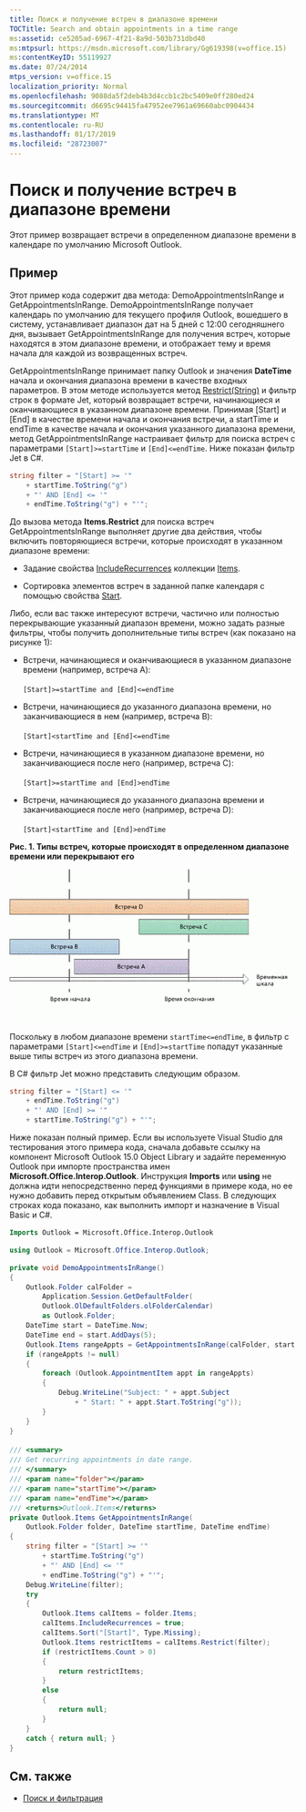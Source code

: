 ```yaml
---
title: Поиск и получение встреч в диапазоне времени
TOCTitle: Search and obtain appointments in a time range
ms:assetid: ce5205ad-6967-4f21-8a9d-503b731dbd40
ms:mtpsurl: https://msdn.microsoft.com/library/Gg619398(v=office.15)
ms:contentKeyID: 55119927
ms.date: 07/24/2014
mtps_version: v=office.15
localization_priority: Normal
ms.openlocfilehash: 9088da5f2deb4b3d4ccb1c2bc5409e0ff280ed24
ms.sourcegitcommit: d6695c94415fa47952ee7961a69660abc0904434
ms.translationtype: MT
ms.contentlocale: ru-RU
ms.lasthandoff: 01/17/2019
ms.locfileid: "28723007"
---
```

# <a name="search-and-obtain-appointments-in-a-time-range"></a>Поиск и получение встреч в диапазоне времени

Этот пример возвращает встречи в определенном диапазоне времени в календаре по умолчанию Microsoft Outlook.

## <a name="example"></a>Пример

Этот пример кода содержит два метода: DemoAppointmentsInRange и GetAppointmentsInRange. DemoAppointmentsInRange получает календарь по умолчанию для текущего профиля Outlook, вошедшего в систему, устанавливает диапазон дат на 5 дней с 12:00 сегодняшнего дня, вызывает GetAppointmentsInRange для получения встреч, которые находятся в этом диапазоне времени, и отображает тему и время начала для каждой из возвращенных встреч.

GetAppointmentsInRange принимает папку Outlook и значения **DateTime** начала и окончания диапазона времени в качестве входных параметров. В этом методе используется метод [Restrict(String)](https://msdn.microsoft.com/library/bb612531\(v=office.15\)) и фильтр строк в формате Jet, который возвращает встречи, начинающиеся и оканчивающиеся в указанном диапазоне времени. Принимая \[Start\] и \[End\] в качестве времени начала и окончания встречи, а startTime и endTime в качестве начала и окончания указанного диапазона времени, метод GetAppointmentsInRange настраивает фильтр для поиска встреч с параметрами `[Start]>=startTime` и `[End]<=endTime`. Ниже показан фильтр Jet в C\#.

```csharp
string filter = "[Start] >= '"
    + startTime.ToString("g")
    + "' AND [End] <= '"
    + endTime.ToString("g") + "'";
```

До вызова метода **Items.Restrict** для поиска встреч GetAppointmentsInRange выполняет другие два действия, чтобы включить повторяющиеся встречи, которые происходят в указанном диапазоне времени:

- Задание свойства [IncludeRecurrences](https://msdn.microsoft.com/library/bb646522\(v=office.15\)) коллекции [Items](https://msdn.microsoft.com/library/bb645287\(v=office.15\)).

- Сортировка элементов встреч в заданной папке календаря с помощью свойства [Start](https://msdn.microsoft.com/library/bb647263\(v=office.15\)).

Либо, если вас также интересуют встречи, частично или полностью перекрывающие указанный диапазон времени, можно задать разные фильтры, чтобы получить дополнительные типы встреч (как показано на рисунке 1):

- Встречи, начинающиеся и оканчивающиеся в указанном диапазоне времени (например, встреча A):<br/><br/>`[Start]>=startTime and [End]<=endTime`

- Встречи, начинающиеся до указанного диапазона времени, но заканчивающиеся в нем (например, встреча B):<br/><br/>`[Start]<startTime and [End]<=endTime`

- Встречи, начинающиеся в указанном диапазоне времени, но заканчивающиеся после него (например, встреча C):<br/><br/>`[Start]>=startTime and [End]>endTime`

- Встречи, начинающиеся до указанного диапазона времени и заканчивающиеся после него (например, встреча D):<br/><br/>`[Start]<startTime and [End]>endTime`

**Рис. 1. Типы встреч, которые происходят в определенном диапазоне времени или перекрывают его**

![Типы встреч, которые происходят в определенном диапазоне времени или перекрывают его](media/pia-appointment-starttime-endtime.gif)
 

Поскольку в любом диапазоне времени `startTime<=endTime`, в фильтр с параметрами `[Start]<=endTime` и `[End]>=startTime` попадут указанные выше типы встреч из этого диапазона времени.

В C\# фильтр Jet можно представить следующим образом.

```csharp
string filter = "[Start] <= '"
    + endTime.ToString("g")
    + "' AND [End] >= '"
    + startTime.ToString("g") + "'";
```

Ниже показан полный пример. Если вы используете Visual Studio для тестирования этого примера кода, сначала добавьте ссылку на компонент Microsoft Outlook 15.0 Object Library и задайте переменную Outlook при импорте пространства имен **Microsoft.Office.Interop.Outlook**. Инструкция **Imports** или **using** не должна идти непосредственно перед функциями в примере кода, но ее нужно добавить перед открытым объявлением Class. В следующих строках кода показано, как выполнить импорт и назначение в Visual Basic и C\#.

```vb
Imports Outlook = Microsoft.Office.Interop.Outlook
```


```csharp
using Outlook = Microsoft.Office.Interop.Outlook;
```


```csharp
private void DemoAppointmentsInRange()
{
    Outlook.Folder calFolder =
        Application.Session.GetDefaultFolder(
        Outlook.OlDefaultFolders.olFolderCalendar)
        as Outlook.Folder;
    DateTime start = DateTime.Now;
    DateTime end = start.AddDays(5);
    Outlook.Items rangeAppts = GetAppointmentsInRange(calFolder, start, end);
    if (rangeAppts != null)
    {
        foreach (Outlook.AppointmentItem appt in rangeAppts)
        {
            Debug.WriteLine("Subject: " + appt.Subject 
                + " Start: " + appt.Start.ToString("g"));
        }
    }
}

/// <summary>
/// Get recurring appointments in date range.
/// </summary>
/// <param name="folder"></param>
/// <param name="startTime"></param>
/// <param name="endTime"></param>
/// <returns>Outlook.Items</returns>
private Outlook.Items GetAppointmentsInRange(
    Outlook.Folder folder, DateTime startTime, DateTime endTime)
{
    string filter = "[Start] >= '"
        + startTime.ToString("g")
        + "' AND [End] <= '"
        + endTime.ToString("g") + "'";
    Debug.WriteLine(filter);
    try
    {
        Outlook.Items calItems = folder.Items;
        calItems.IncludeRecurrences = true;
        calItems.Sort("[Start]", Type.Missing);
        Outlook.Items restrictItems = calItems.Restrict(filter);
        if (restrictItems.Count > 0)
        {
            return restrictItems;
        }
        else
        {
            return null;
        }
    }
    catch { return null; }
}
```

## <a name="see-also"></a>См. также

- [Поиск и фильтрация](search-and-filter.md)

